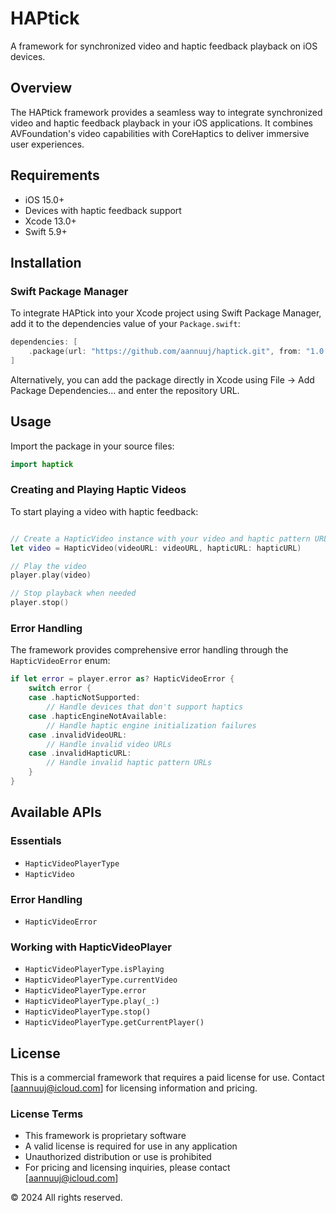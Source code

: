 # HAPtick

A framework for synchronized video and haptic feedback playback on iOS devices.

## Overview

The HAPtick framework provides a seamless way to integrate synchronized video and haptic feedback playback in your iOS applications. It combines AVFoundation's video capabilities with CoreHaptics to deliver immersive user experiences.

## Requirements

- iOS 15.0+
- Devices with haptic feedback support
- Xcode 13.0+
- Swift 5.9+

## Installation

### Swift Package Manager

To integrate HAPtick into your Xcode project using Swift Package Manager, add it to the dependencies value of your `Package.swift`:

```swift
dependencies: [
    .package(url: "https://github.com/aannuuj/haptick.git", from: "1.0.0")
]
```

Alternatively, you can add the package directly in Xcode using File → Add Package Dependencies... and enter the repository URL.

## Usage

Import the package in your source files:

```swift
import haptick
```

### Creating and Playing Haptic Videos

To start playing a video with haptic feedback:

```swift

// Create a HapticVideo instance with your video and haptic pattern URLs
let video = HapticVideo(videoURL: videoURL, hapticURL: hapticURL)

// Play the video
player.play(video)

// Stop playback when needed
player.stop()
```

### Error Handling

The framework provides comprehensive error handling through the `HapticVideoError` enum:

```swift
if let error = player.error as? HapticVideoError {
    switch error {
    case .hapticNotSupported:
        // Handle devices that don't support haptics
    case .hapticEngineNotAvailable:
        // Handle haptic engine initialization failures
    case .invalidVideoURL:
        // Handle invalid video URLs
    case .invalidHapticURL:
        // Handle invalid haptic pattern URLs
    }
}
```

## Available APIs

### Essentials
- `HapticVideoPlayerType`
- `HapticVideo`

### Error Handling
- `HapticVideoError`

### Working with HapticVideoPlayer
- `HapticVideoPlayerType.isPlaying`
- `HapticVideoPlayerType.currentVideo`
- `HapticVideoPlayerType.error`
- `HapticVideoPlayerType.play(_:)`
- `HapticVideoPlayerType.stop()`
- `HapticVideoPlayerType.getCurrentPlayer()`

## License

This is a commercial framework that requires a paid license for use. Contact [aannuuj@icloud.com] for licensing information and pricing.

### License Terms

- This framework is proprietary software
- A valid license is required for use in any application
- Unauthorized distribution or use is prohibited
- For pricing and licensing inquiries, please contact [aannuuj@icloud.com]

© 2024 All rights reserved. 
